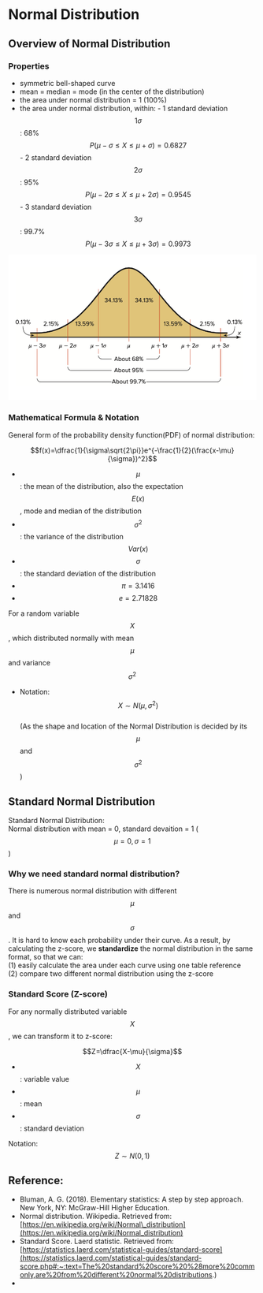 # Normal Distribution

## Overview of Normal Distribution

### Properties

* symmetric bell-shaped curve
* mean = median = mode \(in the center of the distribution\)
* the area under normal distribution = 1 \(100%\)
* the area under normal distribution, within: - 1 standard deviation $$1\sigma$$ : 68%      $$P(\mu-\sigma \le X \le \mu+\sigma) = 0.6827$$  - 2 standard deviation $$2\sigma$$ : 95%      $$P(\mu-2\sigma \le X \le \mu+2\sigma)=0.9545$$   - 3 standard deviation $$3\sigma$$ : 99.7%   $$P(\mu-3\sigma \le X \le \mu+3\sigma)=0.9973$$   

![Normal Distribution \(Picture copyright: Bluman, A. G. \(2018\)\)](.gitbook/assets/normal-distirbution%20%283%29.png)

### Mathematical Formula & Notation

General form of the probability density function\(PDF\) of normal distribution:

$$f(x)=\dfrac{1}{\sigma\sqrt{2\pi}}e^{-\frac{1}{2}(\frac{x-\mu}{\sigma})^2}$$ 

* $$\mu$$: the mean of the distribution, also the expectation $$E(x)$$ , mode and median of the distribution
* $$\sigma^2$$: the variance of the distribution $$Var(x)$$ 
* $$\sigma$$ : the standard deviation of the distribution
* $$\pi = 3.1416$$ 
* $$e = 2.71828$$ 

For a random variable $$X$$, which distributed normally with mean $$\mu$$ and variance  $$\sigma^2$$   
- Notation: $$X \sim N(\mu, \sigma^2)$$   
\(As the shape and location of the Normal Distribution is decided by its $$\mu$$ and $$\sigma^2$$\)

## Standard Normal Distribution

Standard Normal Distribution:   
Normal distribution with mean = 0, standard devaition = 1 \( $$\mu=0 , \sigma=1$$ \)

### Why we need standard normal distribution?

There is numerous normal distribution with different $$\mu $$and $$\sigma $$. It is hard to know each probability under their curve. As a result, by calculating the z-score, we **standardize** the normal distribution in the same format, so that we can:  
\(1\) easily calculate the area under each curve using one table reference  
\(2\) compare two different normal distribution using the z-score

### Standard Score \(Z-score\)

For any normally distributed variable $$X$$ , we can transform it to z-score:

$$Z=\dfrac{X-\mu}{\sigma}$$ 

* $$X$$ : variable value
* $$\mu$$ : mean
* $$\sigma$$ : standard deviation

Notation: $$Z \sim N(0,1) $$ 



## Reference:

* Bluman, A. G. \(2018\). Elementary statistics: A step by step approach. New York, NY: McGraw-Hill Higher Education.
* Normal distribution. Wikipedia. Retrieved from:  [https://en.wikipedia.org/wiki/Normal\_distribution](https://en.wikipedia.org/wiki/Normal_distribution)
* Standard Score. Laerd statistic. Retrieved from: [https://statistics.laerd.com/statistical-guides/standard-score](https://statistics.laerd.com/statistical-guides/standard-score.php#:~:text=The%20standard%20score%20%28more%20commonly,are%20from%20different%20normal%20distributions.)
* 

